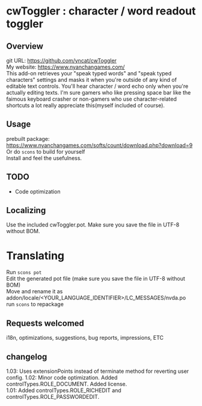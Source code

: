 # cwToggler : character / word readout toggler  
## Overview  
git URL: https://github.com/yncat/cwToggler  
My website: https://www.nyanchangames.com/  
This add-on retrieves your "speak typed words" and "speak typed characters" settings and masks it when you're outside of any kind of editable text controls. You'll hear character / word echo only when you're actually editing texts. I'm sure gamers who like pressing space bar like the faimous keyboard crasher or non-gamers who use character-related shortcuts a lot really appreciate this(myself included of course).  
  
## Usage  
prebuilt package: https://www.nyanchangames.com/softs/count/download.php?download=9  
Or do `scons` to build for yourself  
Install and feel the usefulness.  
  
## TODO  
* Code optimization  
  
## Localizing  
Use the included cwToggler.pot. Make sure you save the file in UTF-8 without BOM.  
  
# Translating  
Run `scons pot`  
Edit the generated pot file (make sure you save the file in UTF-8 without BOM)  
Move and rename it as addon/locale/<YOUR_LANGUAGE_IDENTIFIER>/LC_MESSAGES/nvda.po  
run `scons` to repackage  
  
## Requests welcomed  
i18n, optimizations, suggestions, bug reports, impressions, ETC  
  
## changelog  
1.03: Uses extensionPoints instead of terminate method for reverting user config.
1.02: Minor code optimization. Added controlTypes.ROLE_DOCUMENT. Added license.  
1.01: Added controlTypes.ROLE_RICHEDIT and controlTypes.ROLE_PASSWORDEDIT.  
